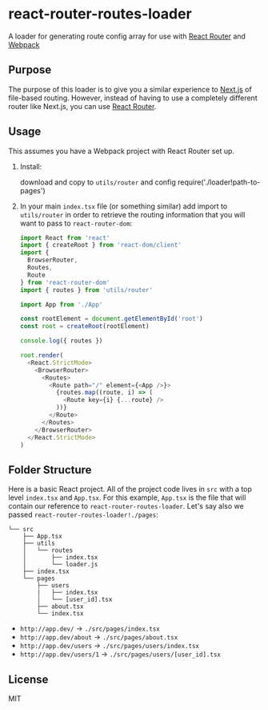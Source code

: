 # react-router-routes-loader

A loader for generating route config array for use with [React Router](https://github.com/ReactTraining/react-router) and [Webpack](https://github.com/webpack/webpack)

## Purpose

The purpose of this loader is to give you a similar experience to [Next.js](https://nextjs.org/) of file-based routing. However, instead of having to use a completely different router like Next.js, you can use [React Router](https://github.com/ReactTraining/react-router).

## Usage

This assumes you have a Webpack project with React Router set up.

1. Install:

   download and copy to `utils/router` and config require('./loader!path-to-pages')

2. In your main `index.tsx` file (or something similar) add import to `utils/router` in order to retrieve the routing information that you will want to pass to `react-router-dom`:

   ```typescript
   import React from 'react'
   import { createRoot } from 'react-dom/client'
   import {
     BrowserRouter,
     Routes,
     Route
   } from 'react-router-dom'
   import { routes } from 'utils/router'

   import App from './App'

   const rootElement = document.getElementById('root')
   const root = createRoot(rootElement)

   console.log({ routes })

   root.render(
     <React.StrictMode>
       <BrowserRouter>
         <Routes>
           <Route path="/" element={<App />}>
             {routes.map((route, i) => (
               <Route key={i} {...route} />
             ))}
           </Route>
         </Routes>
       </BrowserRouter>
     </React.StrictMode>
   )
   ```

## Folder Structure

Here is a basic React project. All of the project code lives in `src` with a top level `index.tsx` and `App.tsx`. For this example, `App.tsx` is the file that will contain our reference to `react-router-routes-loader`. Let's say also we passed `react-router-routes-loader!./pages`:

```
└── src
    ├── App.tsx
    ├── utils
    │   └── routes
    │       ├── index.tsx
    │       └── loader.js
    ├── index.tsx
    └── pages
        ├── users
        |   ├── index.tsx
        │   └── [user_id].tsx
        ├── about.tsx
        └── index.tsx
```

- `http://app.dev/` -> `./src/pages/index.tsx`
- `http://app.dev/about` -> `./src/pages/about.tsx`
- `http://app.dev/users` -> `./src/pages/users/index.tsx`
- `http://app.dev/users/1` -> `./src/pages/users/[user_id].tsx`

## License

MIT
